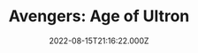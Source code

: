 ---
title: "Avengers: Age of Ultron"
year: 2015
date: 2022-08-15T21:16:22.000Z
permalink: /almanac/movies/2022-08-15-avengers-age-of-ultron/index.html
link: https://letterboxd.com/rknightuk/film/avengers-age-of-ultron/4/
rating: 3
---